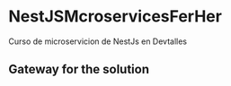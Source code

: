 # NestJSMcroservicesFerHer
Curso de microservicion de NestJs en Devtalles

## Gateway for the solution
